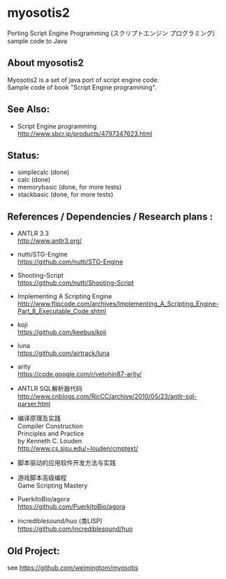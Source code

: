 ﻿# myosotis2
Porting Script Engine Programming (スクリプトエンジン プログラミング) sample code to Java  

## About myosotis2  
Myosotis2 is a set of java port of script engine code:  
Sample code of book "Script Engine programming".  

## See Also:  
* Script Engine programming  
http://www.sbcr.jp/products/4797347623.html  
	
## Status:  
* simplecalc (done)  
* calc (done)  
* memorybasic (done, for more tests)  
* stackbasic (done, for more tests)  

## References / Dependencies / Research plans :  
* ANTLR 3.3  
http://www.antlr3.org/   

* nutti/STG-Engine  
https://github.com/nutti/STG-Engine  

* Shooting-Script  
https://github.com/nutti/Shooting-Script  

* Implementing A Scripting Engine  
http://www.flipcode.com/archives/Implementing_A_Scripting_Engine-Part_8_Executable_Code.shtml  

* koji  
https://github.com/keebus/koji  

* luna  
https://github.com/airtrack/luna  

* arity  
https://code.google.com/r/vetohin87-arity/  

* ANTLR SQL解析器代码  
http://www.cnblogs.com/RicCC/archive/2010/05/23/antlr-sql-parser.html  

* 编译原理及实践  
Compiler Construction  
Principles and Practice  
by Kenneth C. Louden  
http://www.cs.sjsu.edu/~louden/cmptext/  

* 脚本驱动的应用软件开发方法与实践  

* 游戏脚本高级编程  
Game Scripting Mastery  

* PuerkitoBio/agora  
https://github.com/PuerkitoBio/agora  

* incrediblesound/huo (类LISP)  
https://github.com/incrediblesound/huo  

## Old Project:  
see https://github.com/weimingtom/myosotis  
